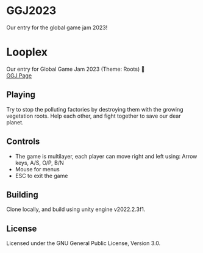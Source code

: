 # GGJ2023
Our entry for the global game jam 2023!


# Looplex
Our entry for Global Game Jam 2023 (Theme: Roots) :tada:  
[GGJ Page](https://google.com)
  
## Playing
Try to stop the polluting factories by destroying them with the growing vegetation roots.
Help each other, and fight together to save our dear planet.
  
## Controls
- The game is multilayer, each player can move right and left using: Arrow keys, A/S, O/P, B/N 
- Mouse for menus
- ESC to exit the game
  
## Building
Clone locally, and build using unity engine v2022.2.3f1.
  
## License
Licensed under the GNU General Public License, Version 3.0.